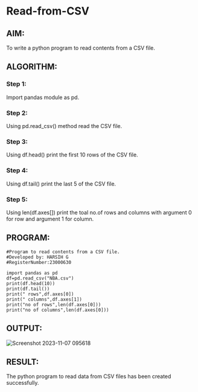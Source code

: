 # Read-from-CSV

## AIM:
To write a python program to read contents from a CSV file.

## ALGORITHM:
### Step 1:
Import pandas module as pd.
### Step 2:
Using pd.read_csv() method read the CSV file.
### Step 3:
Using df.head() print the first 10 rows of the CSV file.
### Step 4:
Using df.tail() print the last 5 of the CSV file.
### Step 5:
Using len(df.axes[]) print the toal no.of rows and columns with argument 0 for row and argument 1 for column.

## PROGRAM:
```
#Program to read contents from a CSV file.
#Developed by: HARSIH G
#RegisterNumber:23000630

import pandas as pd
df=pd.read_csv("NBA.csv")
print(df.head(10))
print(df.tail())
print(" rows",df.axes[0])
print(" columns",df.axes[1])
print("no of rows",len(df.axes[0]))
print("no of columns",len(df.axes[0]))
```

## OUTPUT:
![Screenshot 2023-11-07 095618](https://github.com/Harish2404lll/Read-from-CSV/assets/141472096/78e62589-baa7-495e-aba0-6679286ef52c)

## RESULT:
The python program to read data from CSV files has been created successfully.

